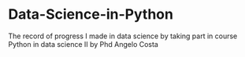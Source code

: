 # Data-Science-in-Python
The record of progress I made in data science by taking part in course Python in data science II by Phd Angelo Costa
